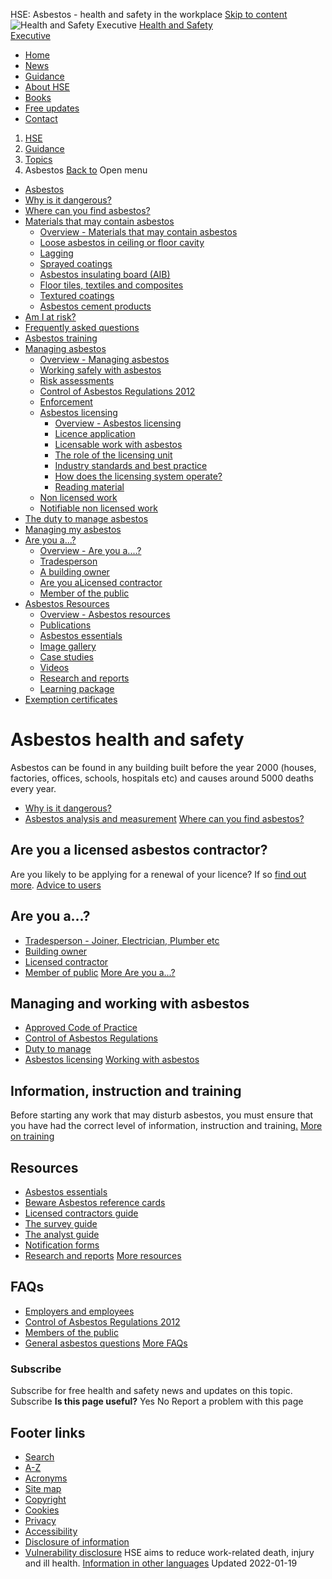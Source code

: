 
HSE: Asbestos - health and safety in the workplace
[Skip to content](#contentContainer)
![Health and Safety Executive](../assets/v4-images/website/print/print-logo.jpg)
[Health and Safety  
Executive](../index.htm)
* [Home](../index.htm)
* [News](../news/index.htm)
* [Guidance](../guidance/index.htm)
* [About HSE](../aboutus/index.htm)
* [Books](https://books.hse.gov.uk/)
* [Free
 updates](../news/subscribe/index.htm)
* [Contact](../contact/index.htm)
1. [HSE](../index.htm)
2. [Guidance](../guidance/index.htm)
3. [Topics](../guidance/topics.htm)
4. Asbestos
[Back to](index.htm)
Open menu
* [Asbestos](index.htm)
* [Why is it dangerous?](dangerous.htm)
* [Where can you find asbestos?](building.htm)
* [Materials that may contain asbestos](#)
	+ [Overview - Materials that may contain asbestos](common-materials.htm)
	+ [Loose asbestos in ceiling or floor cavity](essentials/loosefill.htm)
	+ [Lagging](essentials/lagging.htm)
	+ [Sprayed coatings](essentials/sprayed.htm)
	+ [Asbestos insulating board (AIB)](essentials/aib.htm)
	+ [Floor tiles, textiles and composites](essentials/floortiles.htm)
	+ [Textured coatings](essentials/coatings.htm)
	+ [Asbestos cement products](essentials/cement.htm)
* [Am I at risk?](risk.htm)
* [Frequently asked questions](faq.htm)
* [Asbestos training](training.htm)
* [Managing asbestos](#)
	+ [Overview - Managing asbestos](detail.htm)
	+ [Working safely with asbestos](protect.htm)
	+ [Risk assessments](risk-assessments.htm)
	+ [Control of Asbestos Regulations 2012](regulations.htm)
	+ [Enforcement](enforcement.htm)
	+ [Asbestos licensing](#)
		- [Overview - Asbestos licensing](licensing/index.htm)
		- [Licence application](licensing/application.htm)
		- [Licensable work with asbestos](licensing/licensed-contractor.htm)
		- [The role of the licensing unit](licensing/alu.htm)
		- [Industry standards and best practice](licensing/standards.htm)
		- [How does the licensing system operate?](licensing/how.htm)
		- [Reading material](reading-material.htm)
	+ [Non licensed work](licensing/non-licensed-work.htm)
	+ [Notifiable non licensed work](licensing/notifiable-non-licensed-work.htm)
* [The duty to manage asbestos](duty.htm)
* [Managing my asbestos](managing/index.htm)
* [Are you a...?](#)
	+ [Overview - Are you a....?](are-you-a.htm)
	+ [Tradesperson](tradesperson.htm)
	+ [A building owner](building-owner.htm)
	+ [Are you aLicensed contractor](licensed-contractor.htm)
	+ [Member of the public](member-of-public.htm)
* [Asbestos Resources](#)
	+ [Overview - Asbestos resources](resources.htm)
	+ [Publications](information.htm)
	+ [Asbestos essentials](essentials/index.htm)
	+ [Image gallery](gallery.htm)
	+ [Case studies](casestudies/index.htm)
	+ [Videos](videos/index.htm)
	+ [Research and reports](research.htm)
	+ [Learning package](learning-package/index.htm)
* [Exemption certificates](exemption.htm)
 
# Asbestos health and safety
Asbestos can be found in any building built before the year 2000 (houses, factories, offices, schools, hospitals etc) and causes around 5000 deaths every year.
* [Why is it dangerous?](dangerous.htm)
* [Asbestos analysis and measurement](analysts-surveyors.htm)
[Where can you find asbestos?](building.htm)
## Are you a licensed asbestos contractor?
Are you likely to be applying for a renewal of your licence? If so [find out more](licenced-contractors.htm).
[Advice to users](licenced-contractors.htm)
## Are you a...?
* [Tradesperson - Joiner, Electrician, Plumber etc](tradesperson.htm)
* [Building owner](building-owner.htm)
* [Licensed contractor](licensed-contractor.htm)
* [Member of public](member-of-public.htm)
[More Are you a...?](are-you-a.htm)
## Managing and working with asbestos
* [Approved Code of Practice](../pubns/books/l143.htm)
* [Control of Asbestos Regulations](regulations.htm)
* [Duty to manage](duty.htm)
* [Asbestos licensing](licensing/index.htm)
[Working with asbestos](detail.htm)
## Information, instruction and training
Before starting any work that may disturb asbestos, you must ensure that you have had the correct level of information, instruction and training[.](training.htm)
[More on training](training.htm)
## Resources
* [Asbestos essentials](essentials/index.htm)
* [Beware Asbestos reference cards](assets/docs/beware-asbestos-reference-cards.pdf)
* [Licensed contractors guide](../pubns/books/hsg247.htm)
* [The survey guide](../pubns/books/hsg264.htm)
* [The analyst guide](../pubns/books/hsg248.htm)
* [Notification forms](https://www.hse.gov.uk/forms/asbestos/)
* [Research and reports](research.htm)
[More resources](resources.htm)
## FAQs
* [Employers and employees](faq.htm#employers)
* [Control of Asbestos Regulations 2012](faq.htm#control)
* [Members of the public](faq.htm#members)
* [General asbestos questions](faq.htm#general)
 [More FAQs](faq.htm)
### Subscribe
Subscribe for free health and safety news and updates on this topic.
Subscribe
**Is this page useful?**
Yes
No
Report a problem with this page
## Footer links
* [Search](../search/search-results.htm)
* [A-Z](../a-z/index.htm)
* [Acronyms](../acronym/index.htm)
* [Site map](../about/site_map/index.htm)
* [Copyright](../copyright.htm)
* [Cookies](../cookies.htm)
* [Privacy](../privacy.htm)
* [Accessibility](../accessibility.htm)
* [Disclosure of information](../foi/index.htm)
* [Vulnerability disclosure](../report-vulnerability.htm)
HSE aims to reduce work-related death, injury and ill health.
[Information in other languages](../languages/index.htm)
Updated 
 2022-01-19
